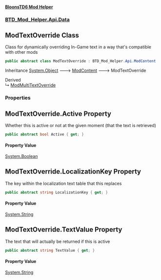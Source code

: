 #### [BloonsTD6 Mod Helper](README.md 'README')
### [BTD_Mod_Helper.Api.Data](README.md#BTD_Mod_Helper.Api.Data 'BTD_Mod_Helper.Api.Data')

## ModTextOverride Class

Class for dynamically overriding In-Game text in a way that's compatible with other mods

```csharp
public abstract class ModTextOverride : BTD_Mod_Helper.Api.ModContent
```

Inheritance [System.Object](https://docs.microsoft.com/en-us/dotnet/api/System.Object 'System.Object') &#129106; [ModContent](BTD_Mod_Helper.Api.ModContent.md 'BTD_Mod_Helper.Api.ModContent') &#129106; ModTextOverride

Derived  
&#8627; [ModMultiTextOverride](BTD_Mod_Helper.Api.Data.ModMultiTextOverride.md 'BTD_Mod_Helper.Api.Data.ModMultiTextOverride')
### Properties

<a name='BTD_Mod_Helper.Api.Data.ModTextOverride.Active'></a>

## ModTextOverride.Active Property

Whether this is active or not at the given moment (that the text is retrieved)

```csharp
public abstract bool Active { get; }
```

#### Property Value
[System.Boolean](https://docs.microsoft.com/en-us/dotnet/api/System.Boolean 'System.Boolean')

<a name='BTD_Mod_Helper.Api.Data.ModTextOverride.LocalizationKey'></a>

## ModTextOverride.LocalizationKey Property

The key within the localization text table that this replaces

```csharp
public abstract string LocalizationKey { get; }
```

#### Property Value
[System.String](https://docs.microsoft.com/en-us/dotnet/api/System.String 'System.String')

<a name='BTD_Mod_Helper.Api.Data.ModTextOverride.TextValue'></a>

## ModTextOverride.TextValue Property

The text that will actually be returned if this is active

```csharp
public abstract string TextValue { get; }
```

#### Property Value
[System.String](https://docs.microsoft.com/en-us/dotnet/api/System.String 'System.String')